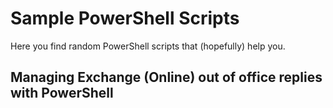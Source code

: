 # Sample PowerShell Scripts
Here you find random PowerShell scripts that (hopefully) help you.
## Managing Exchange (Online) out of office replies with PowerShell

